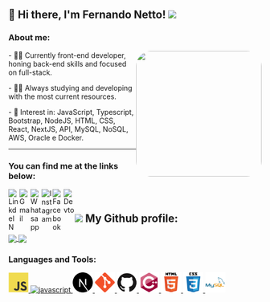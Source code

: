 ## 👋 Hi there, I'm Fernando Netto! <img src="https://github.com/TheDudeThatCode/TheDudeThatCode/blob/master/Assets/Earth.gif" width="24px">
### About me:
<div style="display: inline_block"  >
<img align="right" width="250" height="250" style="border-radius:30px;" src="https://media1.giphy.com/media/du3J3cXyzhj75IOgvA/giphy.gif?cid=790b7611bb9080ff5e01e8c35382315798c1c88c30bf4d15&rid=giphy.gif&ct=g" />
<p> - 👨‍💻 Currently front-end developer, honing back-end skills and focused on full-stack. </p>
<p> - 👨‍🎓 Always studying and developing with the most current resources. </p>
<p> - 🎯 Interest in: JavaScript, Typescript, Bootstrap, NodeJS, HTML, CSS, React, NextJS, API, MySQL, NoSQL, AWS, Oracle e Docker. </p>
  
  ----
  
### You can find me at the links below:

<a target="_blank" href="https://www.linkedin.com/in/fesnetto/">
  <img align="left" alt="LinkdeIN" width="22px" src="https://cdn.jsdelivr.net/npm/simple-icons@v3/icons/linkedin.svg" />
</a>
<a target="_blank" href="mailto:fernando.esnetto@gmail.com">
  <img align="left" alt="Gmail" width="22px" src="https://cdn.jsdelivr.net/npm/simple-icons@v3/icons/gmail.svg" />
</a>
<a target="_blank" href="https://api.whatsapp.com/send?phone=351915218356">
  <img align="left" alt="Whatsapp" width="22px" src="https://cdn.jsdelivr.net/npm/simple-icons@v3/icons/whatsapp.svg" />
</a>
<a target="_blank" href="https://www.instagram.com/fesnetto1/">
  <img align="left" alt="Instagram" width="22px" src="https://cdn.jsdelivr.net/npm/simple-icons@v3/icons/instagram.svg" />
</a>
<a target="_blank" href="https://fb.com/fesnetto">
  <img align="left" alt="Facebook" width="22px" src="https://cdn.jsdelivr.net/npm/simple-icons@v3/icons/facebook.svg" />
</a>
<a target="_blank" href="https://dev.to/fesnetto/">
  <img align="left" alt="Devto" width="22px" src="https://cdn.jsdelivr.net/npm/simple-icons@v3/icons/dev-dot-to.svg" />
</a>
</br>

## <img src="https://media.giphy.com/media/VgCDAzcKvsR6OM0uWg/giphy.gif" width="50"> My Github profile:
<a href="https://github.com/fesnetto">
  <img align="center" height="150px" src="https://github-readme-stats.vercel.app/api?username=fesnetto&show_icons=true&theme=cobalt" style="max-width:100%;"/>
</a>
<a href="https://github.com/fesnetto">
  <img align="center" height="150px" src="https://github-readme-stats.vercel.app/api/top-langs/?username=fesnetto&layout=compact&show_icons=true&theme=cobalt" style="max-width:100%;"/>
</a>
<h3 align="left">Languages and Tools:</h3>
<p align="left"> 
    <a href="https://www.javascript.com/" target="_blank"> <img src="https://raw.githubusercontent.com/devicons/devicon/master/icons/javascript/javascript-original.svg" alt="javascript" width="40" height="40"/> </a>
    <a href="https://www.react.com/" target="_blank"> <img src="https://cdn.jsdelivr.net/gh/devicons/devicon/icons/react/react-original.svg" alt="javascript" width="40" height="40"/> </a>
    <a href="https://nextjs.org/" target="_blank"> <img src="https://raw.githubusercontent.com/devicons/devicon/master/icons/nextjs/nextjs-original.svg" alt="nextjs" width="40" height="40"/> </a>
    <a href="https://git-scm.com/" target="_blank"> <img src="https://raw.githubusercontent.com/devicons/devicon/master/icons/git/git-original.svg" alt="github" width="40" height="40"/> </a> 
  <a href="https://www.github.com/" target="_blank"> <img src="https://raw.githubusercontent.com/devicons/devicon/master/icons/github/github-original.svg" alt="github" width="40" height="40"/> </a>
  <a href="https://www.w3schools.com/cpp/" target="_blank"> <img src="https://raw.githubusercontent.com/devicons/devicon/master/icons/cplusplus/cplusplus-original.svg" alt="cplusplus" width="40" height="40"/> </a> 
  <a href="https://www.w3.org/html/" target="_blank"> <img src="https://raw.githubusercontent.com/devicons/devicon/master/icons/html5/html5-original-wordmark.svg" alt="html5" width="40" height="40"/> </a> 
  <a href="https://www.w3schools.com/css/" target="_blank"> <img src="https://raw.githubusercontent.com/devicons/devicon/master/icons/css3/css3-original-wordmark.svg" alt="css3" width="40" height="40"/> </a> 
  <a href="https://www.mysql.com/" target="_blank"> <img src="https://raw.githubusercontent.com/devicons/devicon/master/icons/mysql/mysql-original-wordmark.svg" alt="mysql" width="40" height="40"/> </a>
</p>
<p align="center"> 

<!-- ## Total de visitas no meu perfil :detective: <br>
 <p align="center"> 
   <img alingn="center" src="https://profile-counter.glitch.me/fesnetto/count.svg" />
 </p>

</p> -->
